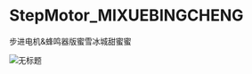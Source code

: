 # StepMotor_MIXUEBINGCHENG
步进电机&amp;蜂鸣器版蜜雪冰城甜蜜蜜

![无标题](https://user-images.githubusercontent.com/23308519/147333769-264daf72-0451-4049-b270-273bd4730338.jpg)

